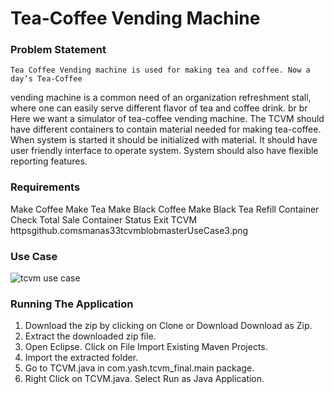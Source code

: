 # Tea-Coffee Vending Machine

### Problem Statement
	Tea Coffee Vending machine is used for making tea and coffee. Now a day’s Tea-Coffee
vending machine is a common need of an organization refreshment stall, where one can
easily serve different flavor of tea and coffee drink.
br 
br 
Here we want a simulator of tea-coffee vending machine. The TCVM should have different
containers to contain material needed for making tea-coffee. When system is started it should
be initialized with material. It should have user friendly interface to operate system. System
should also have flexible reporting features.

### Requirements
 Make Coffee
 Make Tea
 Make Black Coffee
 Make Black Tea
 Refill Container
 Check Total Sale
 Container Status
 Exit TCVM
httpsgithub.comsmanas33tcvmblobmasterUseCase3.png
### Use Case
![tcvm use case](httpsgithub.comsmanas33tcvmblobmasterUseCase3.png)

### Running The Application
1. Download the zip by clicking on Clone or Download  Download as Zip.
2. Extract the downloaded zip file.
3. Open Eclipse. Click on File  Import  Existing Maven Projects.
4. Import the extracted folder.
5. Go to TCVM.java in com.yash.tcvm_final.main package.
6. Right Click on TCVM.java. Select Run as  Java Application.
